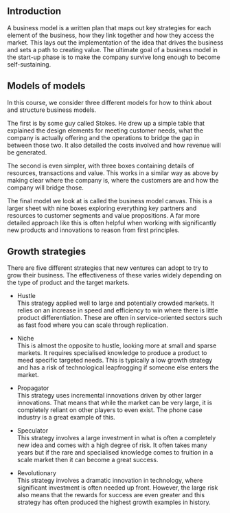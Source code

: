 ## Introduction

A business model is a written plan that maps out key strategies for each element of the business, how they link together and how they access the market. This lays out the implementation of the idea that drives the business and sets a path to creating value. The ultimate goal of a business model in the start-up phase is to make the company survive long enough to become self-sustaining.

## Models of models

In this course, we consider three different models for how to think about and structure business models.

The first is by some guy called Stokes. He drew up a simple table that explained the design elements for meeting customer needs, what the company is actually offering and the operations to bridge the gap in between those two. It also detailed the costs involved and how revenue will be generated.

The second is even simpler, with three boxes containing details of resources, transactions and value. This works in a similar way as above by making clear where the company is, where the customers are and how the company will bridge those.

The final model we look at is called the business model canvas. This is a larger sheet with nine boxes exploring everything key partners and resources to customer segments and value propositions. A far more detailed approach like this is often helpful when working with significantly new products and innovations to reason from first principles.

## Growth strategies

There are five different strategies that new ventures can adopt to try to grow their business. The effectiveness of these varies widely depending on the type of product and the target markets.

- Hustle <br>
  This strategy applied well to large and potentially crowded markets. It relies on an increase in speed and efficiency to win where there is little product differentiation. These are often in service-oriented sectors such as fast food where you can scale through replication.

- Niche <br>
  This is almost the opposite to hustle, looking more at small and sparse markets. It requires specialised knowledge to produce a product to meed specific targeted needs. This is typically a low growth strategy and has a risk of technological leapfrogging if someone else enters the market.

- Propagator <br>
  This strategy uses incremental innovations driven by other larger innovations. That means that while the market can be very large, it is completely reliant on other players to even exist. The phone case industry is a great example of this.

- Speculator <br>
  This strategy involves a large investment in what is often a completely new idea and comes with a high degree of risk. It often takes many years but if the rare and specialised knowledge comes to fruition in a scale market then it can become a great success.

- Revolutionary <br>
  This strategy involves a dramatic innovation in technology, where significant investment is often needed up front. However, the large risk also means that the rewards for success are even greater and this strategy has often produced the highest growth examples in history.
